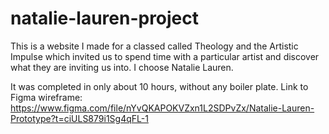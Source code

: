 # natalie-lauren-project
This is a website I made for a classed called Theology and the Artistic Impulse which invited us to spend time with a particular artist and discover what they are inviting us into. I choose Natalie Lauren.

It was completed in only about 10 hours, without any boiler plate.
Link to Figma wireframe: https://www.figma.com/file/nYvQKAPOKVZxn1L2SDPvZx/Natalie-Lauren-Prototype?t=ciULS879i1Sg4qFL-1
